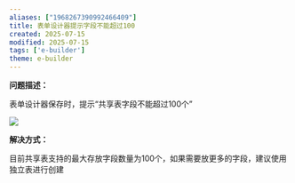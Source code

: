 ```yaml
---
aliases: ["1968267390992466409"]
title: 表单设计器提示字段不能超过100
created: 2025-07-15
modified: 2025-07-15
tags: ['e-builder']
theme: e-builder
---
```


**问题描述：**

表单设计器保存时，提示“共享表字段不能超过100个”

![](https://myhelpdoc.oss-cn-heyuan.aliyuncs.com/mdimages/6def3b76e11e4749c9a33e69eb6497a8.jpg)

**解决方式：**

目前共享表支持的最大存放字段数量为100个，如果需要放更多的字段，建议使用独立表进行创建

